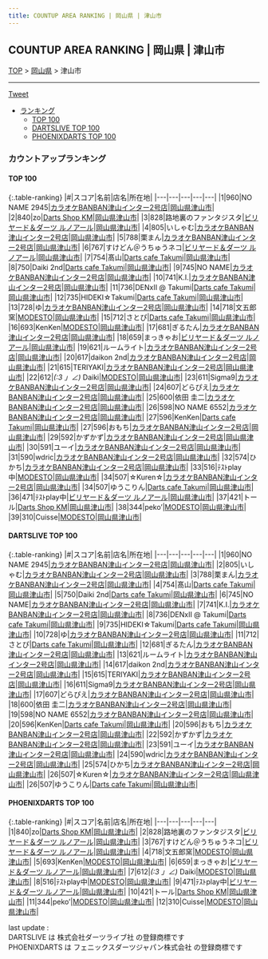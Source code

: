 ```yaml
---
title: COUNTUP AREA RANKING | 岡山県 | 津山市
---
```

## COUNTUP AREA RANKING | 岡山県 | 津山市

[TOP](/darts/rank/) > [岡山県](/darts/rank/岡山県/) > 津山市

___

<a href="https://twitter.com/share?ref_src=twsrc%5Etfw" data-text="COUNTUP AREA RANKING | 岡山県津山市" class="twitter-share-button" data-hashtags="DARTSLIVE,PHOENIXDARTS,darts,ダーツ" data-show-count="false">Tweet</a>

* [ランキング](#カウントアップランキング)
    * [TOP 100](#top-100)
    * [DARTSLIVE TOP 100](#dartslive-top-100)
    * [PHOENIXDARTS TOP 100](#phoenixdarts-top-100)

### カウントアップランキング

#### TOP 100



{:.table-ranking}
|#|スコア|名前|店名|所在地|
|---|---|---|---|---|
|1|960|<span class="rank-name-dl">NO NAME 2945</span>|<a href="https://search.dartslive.com/jp/shop/037d90d76073aa040d9b047a20a7ba1e">カラオケBANBAN津山インター2号店</a>|<a href="/darts/rank/岡山県/津山市">岡山県津山市</a>|
|2|840|<span class="rank-name-pd">zo</span>|<a href="https://vs.phoenixdarts.com/jp/shop/shopDetailInfo/s_6345?s_seq=6345">Darts Shop KM</a>|<a href="/darts/rank/岡山県/津山市">岡山県津山市</a>|
|3|828|<span class="rank-name-pd">路地裏のファンタジスタ</span>|<a href="https://vs.phoenixdarts.com/jp/shop/shopDetailInfo/s_10622?s_seq=10622">ビリヤード＆ダーツ ルノアール</a>|<a href="/darts/rank/岡山県/津山市">岡山県津山市</a>|
|4|805|<span class="rank-name-dl">いしゃむ</span>|<a href="https://search.dartslive.com/jp/shop/037d90d76073aa040d9b047a20a7ba1e">カラオケBANBAN津山インター2号店</a>|<a href="/darts/rank/岡山県/津山市">岡山県津山市</a>|
|5|788|<span class="rank-name-dl">栗まん</span>|<a href="https://search.dartslive.com/jp/shop/037d90d76073aa040d9b047a20a7ba1e">カラオケBANBAN津山インター2号店</a>|<a href="/darts/rank/岡山県/津山市">岡山県津山市</a>|
|6|767|<span class="rank-name-pd">すけどん＠うちゅうネコ</span>|<a href="https://vs.phoenixdarts.com/jp/shop/shopDetailInfo/s_10622?s_seq=10622">ビリヤード＆ダーツ ルノアール</a>|<a href="/darts/rank/岡山県/津山市">岡山県津山市</a>|
|7|754|<span class="rank-name-dl">髙山</span>|<a href="https://search.dartslive.com/jp/shop/ac6b7c09ace2d00028032249b44395af">Darts cafe Takumi</a>|<a href="/darts/rank/岡山県/津山市">岡山県津山市</a>|
|8|750|<span class="rank-name-dl">Daiki 2nd</span>|<a href="https://search.dartslive.com/jp/shop/ac6b7c09ace2d00028032249b44395af">Darts cafe Takumi</a>|<a href="/darts/rank/岡山県/津山市">岡山県津山市</a>|
|9|745|<span class="rank-name-dl">NO NAME</span>|<a href="https://search.dartslive.com/jp/shop/037d90d76073aa040d9b047a20a7ba1e">カラオケBANBAN津山インター2号店</a>|<a href="/darts/rank/岡山県/津山市">岡山県津山市</a>|
|10|741|<span class="rank-name-dl">K.I.</span>|<a href="https://search.dartslive.com/jp/shop/037d90d76073aa040d9b047a20a7ba1e">カラオケBANBAN津山インター2号店</a>|<a href="/darts/rank/岡山県/津山市">岡山県津山市</a>|
|11|736|<span class="rank-name-dl">DENxⅡ @ Takumi</span>|<a href="https://search.dartslive.com/jp/shop/ac6b7c09ace2d00028032249b44395af">Darts cafe Takumi</a>|<a href="/darts/rank/岡山県/津山市">岡山県津山市</a>|
|12|735|<span class="rank-name-dl">HIDEKI☆Takumi</span>|<a href="https://search.dartslive.com/jp/shop/ac6b7c09ace2d00028032249b44395af">Darts cafe Takumi</a>|<a href="/darts/rank/岡山県/津山市">岡山県津山市</a>|
|13|728|<span class="rank-name-dl">ゆ</span>|<a href="https://search.dartslive.com/jp/shop/037d90d76073aa040d9b047a20a7ba1e">カラオケBANBAN津山インター2号店</a>|<a href="/darts/rank/岡山県/津山市">岡山県津山市</a>|
|14|718|<span class="rank-name-pd">文五郎窯</span>|<a href="https://vs.phoenixdarts.com/jp/shop/shopDetailInfo/s_9276?s_seq=9276">MODESTO</a>|<a href="/darts/rank/岡山県/津山市">岡山県津山市</a>|
|15|712|<span class="rank-name-dl">さとぴ</span>|<a href="https://search.dartslive.com/jp/shop/ac6b7c09ace2d00028032249b44395af">Darts cafe Takumi</a>|<a href="/darts/rank/岡山県/津山市">岡山県津山市</a>|
|16|693|<span class="rank-name-pd">KenKen</span>|<a href="https://vs.phoenixdarts.com/jp/shop/shopDetailInfo/s_9276?s_seq=9276">MODESTO</a>|<a href="/darts/rank/岡山県/津山市">岡山県津山市</a>|
|17|681|<span class="rank-name-dl">ぎるたん</span>|<a href="https://search.dartslive.com/jp/shop/037d90d76073aa040d9b047a20a7ba1e">カラオケBANBAN津山インター2号店</a>|<a href="/darts/rank/岡山県/津山市">岡山県津山市</a>|
|18|659|<span class="rank-name-pd">まっきゃお</span>|<a href="https://vs.phoenixdarts.com/jp/shop/shopDetailInfo/s_10622?s_seq=10622">ビリヤード＆ダーツ ルノアール</a>|<a href="/darts/rank/岡山県/津山市">岡山県津山市</a>|
|19|621|<span class="rank-name-dl">ルームライト</span>|<a href="https://search.dartslive.com/jp/shop/037d90d76073aa040d9b047a20a7ba1e">カラオケBANBAN津山インター2号店</a>|<a href="/darts/rank/岡山県/津山市">岡山県津山市</a>|
|20|617|<span class="rank-name-dl">daikon 2nd</span>|<a href="https://search.dartslive.com/jp/shop/037d90d76073aa040d9b047a20a7ba1e">カラオケBANBAN津山インター2号店</a>|<a href="/darts/rank/岡山県/津山市">岡山県津山市</a>|
|21|615|<span class="rank-name-dl">TERIYAKI</span>|<a href="https://search.dartslive.com/jp/shop/037d90d76073aa040d9b047a20a7ba1e">カラオケBANBAN津山インター2号店</a>|<a href="/darts/rank/岡山県/津山市">岡山県津山市</a>|
|22|612|<span class="rank-name-pd">_(:3 」∠)_ Daiki</span>|<a href="https://vs.phoenixdarts.com/jp/shop/shopDetailInfo/s_9276?s_seq=9276">MODESTO</a>|<a href="/darts/rank/岡山県/津山市">岡山県津山市</a>|
|23|611|<span class="rank-name-dl">Sigma9</span>|<a href="https://search.dartslive.com/jp/shop/037d90d76073aa040d9b047a20a7ba1e">カラオケBANBAN津山インター2号店</a>|<a href="/darts/rank/岡山県/津山市">岡山県津山市</a>|
|24|607|<span class="rank-name-dl">どらぴえ</span>|<a href="https://search.dartslive.com/jp/shop/037d90d76073aa040d9b047a20a7ba1e">カラオケBANBAN津山インター2号店</a>|<a href="/darts/rank/岡山県/津山市">岡山県津山市</a>|
|25|600|<span class="rank-name-dl">依田 圭二</span>|<a href="https://search.dartslive.com/jp/shop/037d90d76073aa040d9b047a20a7ba1e">カラオケBANBAN津山インター2号店</a>|<a href="/darts/rank/岡山県/津山市">岡山県津山市</a>|
|26|598|<span class="rank-name-dl">NO NAME 6552</span>|<a href="https://search.dartslive.com/jp/shop/037d90d76073aa040d9b047a20a7ba1e">カラオケBANBAN津山インター2号店</a>|<a href="/darts/rank/岡山県/津山市">岡山県津山市</a>|
|27|596|<span class="rank-name-dl">KenKen</span>|<a href="https://search.dartslive.com/jp/shop/ac6b7c09ace2d00028032249b44395af">Darts cafe Takumi</a>|<a href="/darts/rank/岡山県/津山市">岡山県津山市</a>|
|27|596|<span class="rank-name-dl">おもち</span>|<a href="https://search.dartslive.com/jp/shop/037d90d76073aa040d9b047a20a7ba1e">カラオケBANBAN津山インター2号店</a>|<a href="/darts/rank/岡山県/津山市">岡山県津山市</a>|
|29|592|<span class="rank-name-dl">かずかず</span>|<a href="https://search.dartslive.com/jp/shop/037d90d76073aa040d9b047a20a7ba1e">カラオケBANBAN津山インター2号店</a>|<a href="/darts/rank/岡山県/津山市">岡山県津山市</a>|
|30|591|<span class="rank-name-dl">ユーイ</span>|<a href="https://search.dartslive.com/jp/shop/037d90d76073aa040d9b047a20a7ba1e">カラオケBANBAN津山インター2号店</a>|<a href="/darts/rank/岡山県/津山市">岡山県津山市</a>|
|31|590|<span class="rank-name-dl">wdric</span>|<a href="https://search.dartslive.com/jp/shop/037d90d76073aa040d9b047a20a7ba1e">カラオケBANBAN津山インター2号店</a>|<a href="/darts/rank/岡山県/津山市">岡山県津山市</a>|
|32|574|<span class="rank-name-dl">ひかち</span>|<a href="https://search.dartslive.com/jp/shop/037d90d76073aa040d9b047a20a7ba1e">カラオケBANBAN津山インター2号店</a>|<a href="/darts/rank/岡山県/津山市">岡山県津山市</a>|
|33|516|<span class="rank-name-pd">ﾃｽﾄplay中</span>|<a href="https://vs.phoenixdarts.com/jp/shop/shopDetailInfo/s_9276?s_seq=9276">MODESTO</a>|<a href="/darts/rank/岡山県/津山市">岡山県津山市</a>|
|34|507|<span class="rank-name-dl">☆Kuren☆</span>|<a href="https://search.dartslive.com/jp/shop/037d90d76073aa040d9b047a20a7ba1e">カラオケBANBAN津山インター2号店</a>|<a href="/darts/rank/岡山県/津山市">岡山県津山市</a>|
|34|507|<span class="rank-name-dl">ゆうこりん</span>|<a href="https://search.dartslive.com/jp/shop/ac6b7c09ace2d00028032249b44395af">Darts cafe Takumi</a>|<a href="/darts/rank/岡山県/津山市">岡山県津山市</a>|
|36|471|<span class="rank-name-pd">ﾃｽﾄplay中</span>|<a href="https://vs.phoenixdarts.com/jp/shop/shopDetailInfo/s_10622?s_seq=10622">ビリヤード＆ダーツ ルノアール</a>|<a href="/darts/rank/岡山県/津山市">岡山県津山市</a>|
|37|421|<span class="rank-name-pd">トール</span>|<a href="https://vs.phoenixdarts.com/jp/shop/shopDetailInfo/s_6345?s_seq=6345">Darts Shop KM</a>|<a href="/darts/rank/岡山県/津山市">岡山県津山市</a>|
|38|344|<span class="rank-name-pd">peko’</span>|<a href="https://vs.phoenixdarts.com/jp/shop/shopDetailInfo/s_9276?s_seq=9276">MODESTO</a>|<a href="/darts/rank/岡山県/津山市">岡山県津山市</a>|
|39|310|<span class="rank-name-pd">Cuisse</span>|<a href="https://vs.phoenixdarts.com/jp/shop/shopDetailInfo/s_9276?s_seq=9276">MODESTO</a>|<a href="/darts/rank/岡山県/津山市">岡山県津山市</a>|


#### DARTSLIVE TOP 100



{:.table-ranking}
|#|スコア|名前|店名|所在地|
|---|---|---|---|---|
|1|960|<span class="rank-name-dl">NO NAME 2945</span>|<a href="https://search.dartslive.com/jp/shop/037d90d76073aa040d9b047a20a7ba1e">カラオケBANBAN津山インター2号店</a>|<a href="/darts/rank/岡山県/津山市">岡山県津山市</a>|
|2|805|<span class="rank-name-dl">いしゃむ</span>|<a href="https://search.dartslive.com/jp/shop/037d90d76073aa040d9b047a20a7ba1e">カラオケBANBAN津山インター2号店</a>|<a href="/darts/rank/岡山県/津山市">岡山県津山市</a>|
|3|788|<span class="rank-name-dl">栗まん</span>|<a href="https://search.dartslive.com/jp/shop/037d90d76073aa040d9b047a20a7ba1e">カラオケBANBAN津山インター2号店</a>|<a href="/darts/rank/岡山県/津山市">岡山県津山市</a>|
|4|754|<span class="rank-name-dl">髙山</span>|<a href="https://search.dartslive.com/jp/shop/ac6b7c09ace2d00028032249b44395af">Darts cafe Takumi</a>|<a href="/darts/rank/岡山県/津山市">岡山県津山市</a>|
|5|750|<span class="rank-name-dl">Daiki 2nd</span>|<a href="https://search.dartslive.com/jp/shop/ac6b7c09ace2d00028032249b44395af">Darts cafe Takumi</a>|<a href="/darts/rank/岡山県/津山市">岡山県津山市</a>|
|6|745|<span class="rank-name-dl">NO NAME</span>|<a href="https://search.dartslive.com/jp/shop/037d90d76073aa040d9b047a20a7ba1e">カラオケBANBAN津山インター2号店</a>|<a href="/darts/rank/岡山県/津山市">岡山県津山市</a>|
|7|741|<span class="rank-name-dl">K.I.</span>|<a href="https://search.dartslive.com/jp/shop/037d90d76073aa040d9b047a20a7ba1e">カラオケBANBAN津山インター2号店</a>|<a href="/darts/rank/岡山県/津山市">岡山県津山市</a>|
|8|736|<span class="rank-name-dl">DENxⅡ @ Takumi</span>|<a href="https://search.dartslive.com/jp/shop/ac6b7c09ace2d00028032249b44395af">Darts cafe Takumi</a>|<a href="/darts/rank/岡山県/津山市">岡山県津山市</a>|
|9|735|<span class="rank-name-dl">HIDEKI☆Takumi</span>|<a href="https://search.dartslive.com/jp/shop/ac6b7c09ace2d00028032249b44395af">Darts cafe Takumi</a>|<a href="/darts/rank/岡山県/津山市">岡山県津山市</a>|
|10|728|<span class="rank-name-dl">ゆ</span>|<a href="https://search.dartslive.com/jp/shop/037d90d76073aa040d9b047a20a7ba1e">カラオケBANBAN津山インター2号店</a>|<a href="/darts/rank/岡山県/津山市">岡山県津山市</a>|
|11|712|<span class="rank-name-dl">さとぴ</span>|<a href="https://search.dartslive.com/jp/shop/ac6b7c09ace2d00028032249b44395af">Darts cafe Takumi</a>|<a href="/darts/rank/岡山県/津山市">岡山県津山市</a>|
|12|681|<span class="rank-name-dl">ぎるたん</span>|<a href="https://search.dartslive.com/jp/shop/037d90d76073aa040d9b047a20a7ba1e">カラオケBANBAN津山インター2号店</a>|<a href="/darts/rank/岡山県/津山市">岡山県津山市</a>|
|13|621|<span class="rank-name-dl">ルームライト</span>|<a href="https://search.dartslive.com/jp/shop/037d90d76073aa040d9b047a20a7ba1e">カラオケBANBAN津山インター2号店</a>|<a href="/darts/rank/岡山県/津山市">岡山県津山市</a>|
|14|617|<span class="rank-name-dl">daikon 2nd</span>|<a href="https://search.dartslive.com/jp/shop/037d90d76073aa040d9b047a20a7ba1e">カラオケBANBAN津山インター2号店</a>|<a href="/darts/rank/岡山県/津山市">岡山県津山市</a>|
|15|615|<span class="rank-name-dl">TERIYAKI</span>|<a href="https://search.dartslive.com/jp/shop/037d90d76073aa040d9b047a20a7ba1e">カラオケBANBAN津山インター2号店</a>|<a href="/darts/rank/岡山県/津山市">岡山県津山市</a>|
|16|611|<span class="rank-name-dl">Sigma9</span>|<a href="https://search.dartslive.com/jp/shop/037d90d76073aa040d9b047a20a7ba1e">カラオケBANBAN津山インター2号店</a>|<a href="/darts/rank/岡山県/津山市">岡山県津山市</a>|
|17|607|<span class="rank-name-dl">どらぴえ</span>|<a href="https://search.dartslive.com/jp/shop/037d90d76073aa040d9b047a20a7ba1e">カラオケBANBAN津山インター2号店</a>|<a href="/darts/rank/岡山県/津山市">岡山県津山市</a>|
|18|600|<span class="rank-name-dl">依田 圭二</span>|<a href="https://search.dartslive.com/jp/shop/037d90d76073aa040d9b047a20a7ba1e">カラオケBANBAN津山インター2号店</a>|<a href="/darts/rank/岡山県/津山市">岡山県津山市</a>|
|19|598|<span class="rank-name-dl">NO NAME 6552</span>|<a href="https://search.dartslive.com/jp/shop/037d90d76073aa040d9b047a20a7ba1e">カラオケBANBAN津山インター2号店</a>|<a href="/darts/rank/岡山県/津山市">岡山県津山市</a>|
|20|596|<span class="rank-name-dl">KenKen</span>|<a href="https://search.dartslive.com/jp/shop/ac6b7c09ace2d00028032249b44395af">Darts cafe Takumi</a>|<a href="/darts/rank/岡山県/津山市">岡山県津山市</a>|
|20|596|<span class="rank-name-dl">おもち</span>|<a href="https://search.dartslive.com/jp/shop/037d90d76073aa040d9b047a20a7ba1e">カラオケBANBAN津山インター2号店</a>|<a href="/darts/rank/岡山県/津山市">岡山県津山市</a>|
|22|592|<span class="rank-name-dl">かずかず</span>|<a href="https://search.dartslive.com/jp/shop/037d90d76073aa040d9b047a20a7ba1e">カラオケBANBAN津山インター2号店</a>|<a href="/darts/rank/岡山県/津山市">岡山県津山市</a>|
|23|591|<span class="rank-name-dl">ユーイ</span>|<a href="https://search.dartslive.com/jp/shop/037d90d76073aa040d9b047a20a7ba1e">カラオケBANBAN津山インター2号店</a>|<a href="/darts/rank/岡山県/津山市">岡山県津山市</a>|
|24|590|<span class="rank-name-dl">wdric</span>|<a href="https://search.dartslive.com/jp/shop/037d90d76073aa040d9b047a20a7ba1e">カラオケBANBAN津山インター2号店</a>|<a href="/darts/rank/岡山県/津山市">岡山県津山市</a>|
|25|574|<span class="rank-name-dl">ひかち</span>|<a href="https://search.dartslive.com/jp/shop/037d90d76073aa040d9b047a20a7ba1e">カラオケBANBAN津山インター2号店</a>|<a href="/darts/rank/岡山県/津山市">岡山県津山市</a>|
|26|507|<span class="rank-name-dl">☆Kuren☆</span>|<a href="https://search.dartslive.com/jp/shop/037d90d76073aa040d9b047a20a7ba1e">カラオケBANBAN津山インター2号店</a>|<a href="/darts/rank/岡山県/津山市">岡山県津山市</a>|
|26|507|<span class="rank-name-dl">ゆうこりん</span>|<a href="https://search.dartslive.com/jp/shop/ac6b7c09ace2d00028032249b44395af">Darts cafe Takumi</a>|<a href="/darts/rank/岡山県/津山市">岡山県津山市</a>|


#### PHOENIXDARTS TOP 100



{:.table-ranking}
|#|スコア|名前|店名|所在地|
|---|---|---|---|---|
|1|840|<span class="rank-name-pd">zo</span>|<a href="https://vs.phoenixdarts.com/jp/shop/shopDetailInfo/s_6345?s_seq=6345">Darts Shop KM</a>|<a href="/darts/rank/岡山県/津山市">岡山県津山市</a>|
|2|828|<span class="rank-name-pd">路地裏のファンタジスタ</span>|<a href="https://vs.phoenixdarts.com/jp/shop/shopDetailInfo/s_10622?s_seq=10622">ビリヤード＆ダーツ ルノアール</a>|<a href="/darts/rank/岡山県/津山市">岡山県津山市</a>|
|3|767|<span class="rank-name-pd">すけどん＠うちゅうネコ</span>|<a href="https://vs.phoenixdarts.com/jp/shop/shopDetailInfo/s_10622?s_seq=10622">ビリヤード＆ダーツ ルノアール</a>|<a href="/darts/rank/岡山県/津山市">岡山県津山市</a>|
|4|718|<span class="rank-name-pd">文五郎窯</span>|<a href="https://vs.phoenixdarts.com/jp/shop/shopDetailInfo/s_9276?s_seq=9276">MODESTO</a>|<a href="/darts/rank/岡山県/津山市">岡山県津山市</a>|
|5|693|<span class="rank-name-pd">KenKen</span>|<a href="https://vs.phoenixdarts.com/jp/shop/shopDetailInfo/s_9276?s_seq=9276">MODESTO</a>|<a href="/darts/rank/岡山県/津山市">岡山県津山市</a>|
|6|659|<span class="rank-name-pd">まっきゃお</span>|<a href="https://vs.phoenixdarts.com/jp/shop/shopDetailInfo/s_10622?s_seq=10622">ビリヤード＆ダーツ ルノアール</a>|<a href="/darts/rank/岡山県/津山市">岡山県津山市</a>|
|7|612|<span class="rank-name-pd">_(:3 」∠)_ Daiki</span>|<a href="https://vs.phoenixdarts.com/jp/shop/shopDetailInfo/s_9276?s_seq=9276">MODESTO</a>|<a href="/darts/rank/岡山県/津山市">岡山県津山市</a>|
|8|516|<span class="rank-name-pd">ﾃｽﾄplay中</span>|<a href="https://vs.phoenixdarts.com/jp/shop/shopDetailInfo/s_9276?s_seq=9276">MODESTO</a>|<a href="/darts/rank/岡山県/津山市">岡山県津山市</a>|
|9|471|<span class="rank-name-pd">ﾃｽﾄplay中</span>|<a href="https://vs.phoenixdarts.com/jp/shop/shopDetailInfo/s_10622?s_seq=10622">ビリヤード＆ダーツ ルノアール</a>|<a href="/darts/rank/岡山県/津山市">岡山県津山市</a>|
|10|421|<span class="rank-name-pd">トール</span>|<a href="https://vs.phoenixdarts.com/jp/shop/shopDetailInfo/s_6345?s_seq=6345">Darts Shop KM</a>|<a href="/darts/rank/岡山県/津山市">岡山県津山市</a>|
|11|344|<span class="rank-name-pd">peko’</span>|<a href="https://vs.phoenixdarts.com/jp/shop/shopDetailInfo/s_9276?s_seq=9276">MODESTO</a>|<a href="/darts/rank/岡山県/津山市">岡山県津山市</a>|
|12|310|<span class="rank-name-pd">Cuisse</span>|<a href="https://vs.phoenixdarts.com/jp/shop/shopDetailInfo/s_9276?s_seq=9276">MODESTO</a>|<a href="/darts/rank/岡山県/津山市">岡山県津山市</a>|


<div class="footer border-top border-gray-light mt-5 pt-3 text-right text-gray">
    last update : <span style="font-weight: italic" id="foot_last_modified"></span><br />
    DARTSLIVE は 株式会社ダーツライブ社 の登録商標です<br />
    PHOENIXDARTS は フェニックスダーツジャパン株式会社 の登録商標です<br />
</div>

<script src="https://cdnjs.cloudflare.com/ajax/libs/jquery.tablesorter/2.31.3/js/jquery.tablesorter.min.js" integrity="sha512-qzgd5cYSZcosqpzpn7zF2ZId8f/8CHmFKZ8j7mU4OUXTNRd5g+ZHBPsgKEwoqxCtdQvExE5LprwwPAgoicguNg==" crossorigin="anonymous" referrerpolicy="no-referrer"></script>
<link rel="stylesheet" href="https://cdnjs.cloudflare.com/ajax/libs/jquery.tablesorter/2.31.3/css/theme.default.min.css" integrity="sha512-wghhOJkjQX0Lh3NSWvNKeZ0ZpNn+SPVXX1Qyc9OCaogADktxrBiBdKGDoqVUOyhStvMBmJQ8ZdMHiR3wuEq8+w==" crossorigin="anonymous" referrerpolicy="no-referrer" />
<script>
$(function() {
    $(".table-ranking").tablesorter({sortList:[[0, 0]]});
    $("#foot_last_modified").text(formatDate(new Date(document.lastModified), 'yyyy-MM-dd HH:mm:ss'));
});
</script>

<script async src="https://platform.twitter.com/widgets.js" charset="utf-8"></script>